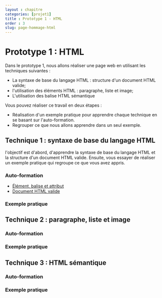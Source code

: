 ```yaml
---
layout : chapitre
categories: [projet1]
title : Prototype 1 - HTML
order : 3
slug: page-hommage-html
---
```


# Prototype 1 : HTML

Dans le prototype 1, nous allons réaliser une page web en utilisant les techniques suivantes : 

- La syntaxe de base du langage HTML : structure d'un document HTML valide;
- l'utilisation des éléments HTML : paragraphe, liste et image;
- L'utilisation des balise HTML sémantique

Vous pouvez réaliser ce travail en deux étapes :

- Réalisation d'un exemple pratique pour apprendre chaque technique en se basant sur l'auto-formation.
- Regrouper ce que nous allons apprendre dans un seul exemple.

## Technique 1 : syntaxe de base du langage HTML

l'objectif est d'abord, d'apprendre la syntaxe de base du langage HTML et la structure d'un document HTML valide. Ensuite, vous essayer de réaliser un exemple pratique qui regroupe ce que vous avez appris.

### Auto-formation 

- [Élément, balise et attribut](https://codeur-academy.com/html5-css3/%C3%A9l%C3%A9ment-balise-attribut.html)
- [Document HTML valide](https://codeur-academy.com/html5-css3/document-html-valide.html)

### Exemple pratique 

## Technique 2 : paragraphe, liste et image

### Auto-formation 

### Exemple pratique 

## Technique 3 : HTML sémantique

### Auto-formation 

### Exemple pratique 
